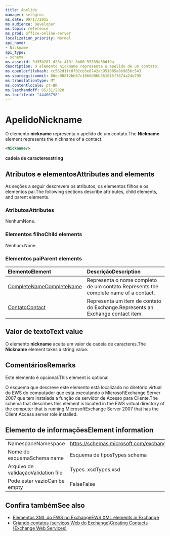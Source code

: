 ```yaml
---
title: Apelido
manager: sethgros
ms.date: 09/17/2015
ms.audience: Developer
ms.topic: reference
ms.prod: office-online-server
localization_priority: Normal
api_name:
- Nickname
api_type:
- schema
ms.assetid: 3d35b207-d28c-4f3f-8b00-55339d30d19a
description: O elemento nickname representa o apelido de um contato.
ms.openlocfilehash: cc562d1fc0f02cb3e6742ac951005a8b965bc543
ms.sourcegitcommit: 88ec988f2bb67c1866d06b361615f3674a24e795
ms.translationtype: MT
ms.contentlocale: pt-BR
ms.lasthandoff: 05/31/2020
ms.locfileid: "44466798"
---
```

# <a name="nickname"></a><span data-ttu-id="9fda8-103">Apelido</span><span class="sxs-lookup"><span data-stu-id="9fda8-103">Nickname</span></span>

<span data-ttu-id="9fda8-104">O elemento **nickname** representa o apelido de um contato.</span><span class="sxs-lookup"><span data-stu-id="9fda8-104">The **Nickname** element represents the nickname of a contact.</span></span> 
  
```xml
<Nickname/>
```

<span data-ttu-id="9fda8-105">**cadeia de caracteres**</span><span class="sxs-lookup"><span data-stu-id="9fda8-105">**string**</span></span>

## <a name="attributes-and-elements"></a><span data-ttu-id="9fda8-106">Atributos e elementos</span><span class="sxs-lookup"><span data-stu-id="9fda8-106">Attributes and elements</span></span>

<span data-ttu-id="9fda8-107">As seções a seguir descrevem os atributos, os elementos filhos e os elementos pai.</span><span class="sxs-lookup"><span data-stu-id="9fda8-107">The following sections describe attributes, child elements, and parent elements.</span></span>
  
### <a name="attributes"></a><span data-ttu-id="9fda8-108">Atributos</span><span class="sxs-lookup"><span data-stu-id="9fda8-108">Attributes</span></span>

<span data-ttu-id="9fda8-109">Nenhum</span><span class="sxs-lookup"><span data-stu-id="9fda8-109">None.</span></span>
  
### <a name="child-elements"></a><span data-ttu-id="9fda8-110">Elementos filho</span><span class="sxs-lookup"><span data-stu-id="9fda8-110">Child elements</span></span>

<span data-ttu-id="9fda8-111">Nenhum.</span><span class="sxs-lookup"><span data-stu-id="9fda8-111">None.</span></span>
  
### <a name="parent-elements"></a><span data-ttu-id="9fda8-112">Elementos pai</span><span class="sxs-lookup"><span data-stu-id="9fda8-112">Parent elements</span></span>

|<span data-ttu-id="9fda8-113">**Elemento**</span><span class="sxs-lookup"><span data-stu-id="9fda8-113">**Element**</span></span>|<span data-ttu-id="9fda8-114">**Descrição**</span><span class="sxs-lookup"><span data-stu-id="9fda8-114">**Description**</span></span>|
|:-----|:-----|
|[<span data-ttu-id="9fda8-115">CompleteName</span><span class="sxs-lookup"><span data-stu-id="9fda8-115">CompleteName</span></span>](completename.md) <br/> |<span data-ttu-id="9fda8-116">Representa o nome completo de um contato.</span><span class="sxs-lookup"><span data-stu-id="9fda8-116">Represents the complete name of a contact.</span></span>  <br/> |
|[<span data-ttu-id="9fda8-117">Contato</span><span class="sxs-lookup"><span data-stu-id="9fda8-117">Contact</span></span>](contact.md) <br/> |<span data-ttu-id="9fda8-118">Representa um item de contato do Exchange.</span><span class="sxs-lookup"><span data-stu-id="9fda8-118">Represents an Exchange contact item.</span></span>  <br/> |
   
## <a name="text-value"></a><span data-ttu-id="9fda8-119">Valor de texto</span><span class="sxs-lookup"><span data-stu-id="9fda8-119">Text value</span></span>

<span data-ttu-id="9fda8-120">O elemento **nickname** aceita um valor de cadeia de caracteres.</span><span class="sxs-lookup"><span data-stu-id="9fda8-120">The **Nickname** element takes a string value.</span></span> 
  
## <a name="remarks"></a><span data-ttu-id="9fda8-121">Comentários</span><span class="sxs-lookup"><span data-stu-id="9fda8-121">Remarks</span></span>

<span data-ttu-id="9fda8-122">Este elemento é opcional.</span><span class="sxs-lookup"><span data-stu-id="9fda8-122">This element is optional.</span></span>
  
<span data-ttu-id="9fda8-123">O esquema que descreve este elemento está localizado no diretório virtual do EWS do computador que está executando o MicrosoftExchange Server 2007 que tem instalada a função de servidor de Acesso para Cliente.</span><span class="sxs-lookup"><span data-stu-id="9fda8-123">The schema that describes this element is located in the EWS virtual directory of the computer that is running MicrosoftExchange Server 2007 that has the Client Access server role installed.</span></span>
  
## <a name="element-information"></a><span data-ttu-id="9fda8-124">Elemento de informações</span><span class="sxs-lookup"><span data-stu-id="9fda8-124">Element information</span></span>

|||
|:-----|:-----|
|<span data-ttu-id="9fda8-125">Namespace</span><span class="sxs-lookup"><span data-stu-id="9fda8-125">Namespace</span></span>  <br/> |https://schemas.microsoft.com/exchange/services/2006/types  <br/> |
|<span data-ttu-id="9fda8-126">Nome do esquema</span><span class="sxs-lookup"><span data-stu-id="9fda8-126">Schema name</span></span>  <br/> |<span data-ttu-id="9fda8-127">Esquema de tipos</span><span class="sxs-lookup"><span data-stu-id="9fda8-127">Types schema</span></span>  <br/> |
|<span data-ttu-id="9fda8-128">Arquivo de validação</span><span class="sxs-lookup"><span data-stu-id="9fda8-128">Validation file</span></span>  <br/> |<span data-ttu-id="9fda8-129">Types. xsd</span><span class="sxs-lookup"><span data-stu-id="9fda8-129">Types.xsd</span></span>  <br/> |
|<span data-ttu-id="9fda8-130">Pode estar vazio</span><span class="sxs-lookup"><span data-stu-id="9fda8-130">Can be empty</span></span>  <br/> |<span data-ttu-id="9fda8-131">False</span><span class="sxs-lookup"><span data-stu-id="9fda8-131">False</span></span>  <br/> |
   
## <a name="see-also"></a><span data-ttu-id="9fda8-132">Confira também</span><span class="sxs-lookup"><span data-stu-id="9fda8-132">See also</span></span>

- [<span data-ttu-id="9fda8-133">Elementos XML do EWS no Exchange</span><span class="sxs-lookup"><span data-stu-id="9fda8-133">EWS XML elements in Exchange</span></span>](ews-xml-elements-in-exchange.md)
- [<span data-ttu-id="9fda8-134">Criando contatos (serviços Web do Exchange)</span><span class="sxs-lookup"><span data-stu-id="9fda8-134">Creating Contacts (Exchange Web Services)</span></span>](https://msdn.microsoft.com/library/4845917e-70d1-481c-bbd7-011ec6571789%28Office.15%29.aspx)

